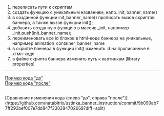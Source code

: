 <ol>
    <li>переписать пути к скриптам</li>
    <li>создать функцию с уникальным названием, напр. init_banner_name()</li>
    <li>в созданной функции init_banner_name() прописать вызов скриптов баннера, а также вызов функции init();</li>
    <li>добавить созданную функцию в массив _init, например _init.push(init_banner_name);</li>
    <li>переименовать все id блоков в html-коде баннера на уникальные, например animation_container_banner_name</li>
    <li>в скрипте баннера в функции init() изменить id на прописанные в хтмл-коде</li>
    <li>в файле скрипта баннера изменить путь к картинкам (library properties)</li>
</ol>

<hr>

[Пример кода "до"](https://github.com/natabitrix/ustinka_banner_instruction/blob/master/banner_code_before.txt)<br>
[Пример кода "после"](https://github.com/natabitrix/ustinka_banner_instruction/blob/master/banner_code_after.txt)<br>

<br>
[Сравнение изменения кода (слева "до", справа "после")]
(https://github.com/natabitrix/ustinka_banner_instruction/commit/9b090ab77ff293bef007e7dd847f330384702669?diff=split)
